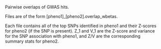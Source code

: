 Pairwise overlaps of GWAS hits. 

Files are of the form [pheno1]_[pheno2].overlap_wbetas. 

Each file contains all of the top SNPs identified in pheno1 and their Z-scores for pheno2 (if the SNP is present). Z_1 and V_1 are the Z-score and variance for the SNP association with pheno1, and Z/V are the corresponding summary stats for pheno2.  
